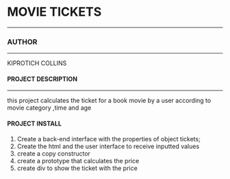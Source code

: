 # MOVIE TICKETS
---
### AUTHOR
---
KIPROTICH COLLINS
#### PROJECT DESCRIPTION
---
this project calculates the ticket for a book movie by a user according to movie category ,time and age
#### PROJECT INSTALL
1. Create a back-end interface with the properties of object tickets;
2. Create the html and the user interface to receive inputted values
3. create a copy constructor
4. create a prototype that  calculates the price  
5. create div to show the ticket with the price
